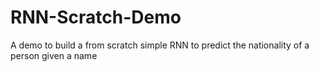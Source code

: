 # RNN-Scratch-Demo
A demo to build a from scratch simple RNN to predict the nationality of a person given a name
